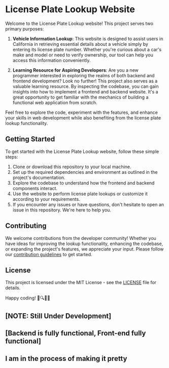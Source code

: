 # License Plate Lookup Website

Welcome to the License Plate Lookup website! This project serves two primary purposes:

1. **Vehicle Information Lookup**: This website is designed to assist users in California in retrieving essential details about a vehicle simply by entering its license plate number. Whether you're curious about a car's make and model or need to verify ownership, our tool can help you access this information conveniently.

2. **Learning Resource for Aspiring Developers**: Are you a new programmer interested in exploring the realms of both backend and frontend development? Look no further! This project also serves as a valuable learning resource. By inspecting the codebase, you can gain insights into how to implement a frontend and backend website. It's a great opportunity to get familiar with the mechanics of building a functional web application from scratch.

Feel free to explore the code, experiment with the features, and enhance your skills in web development while also benefiting from the license plate lookup functionality.

## Getting Started

To get started with the License Plate Lookup website, follow these simple steps:

1. Clone or download this repository to your local machine.
2. Set up the required dependencies and environment as outlined in the project's documentation.
3. Explore the codebase to understand how the frontend and backend components interact.
4. Use the website to perform license plate lookups or customize it according to your requirements.
5. If you encounter any issues or have questions, don't hesitate to open an issue in this repository. We're here to help you.

## Contributing

We welcome contributions from the developer community! Whether you have ideas for improving the lookup functionality, enhancing the codebase, or expanding the project's features, we appreciate your input. Please follow our [contribution guidelines](CONTRIBUTING.md) to get started.

## License

This project is licensed under the MIT License - see the [LICENSE](LICENSE) file for details.



Happy coding! 🚗🔍👨‍💻


<h2>[NOTE: Still Under Development]</h2>
<h2>[Backend is fully functional, Front-end fully functional]</h2>
<h2> I am in the process of making it pretty</h2>
